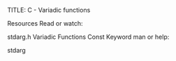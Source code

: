 TITLE: C - Variadic functions

Resources
Read or watch:

stdarg.h
Variadic Functions
Const Keyword
man or help:

stdarg

